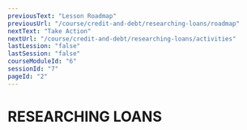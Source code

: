 ```yaml
---
previousText: "Lesson Roadmap"
previousUrl: "/course/credit-and-debt/researching-loans/roadmap"
nextText: "Take Action"
nextUrl: "/course/credit-and-debt/researching-loans/activities"
lastLession: "false"
lastSession: "false"
courseModuleId: "6"
sessionId: "7"
pageId: "2"
---
```



# RESEARCHING LOANS

<sparkle-video-player src="./animation/m3l3.mp4" />